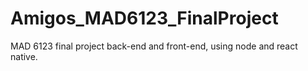 # Amigos_MAD6123_FinalProject
MAD 6123 final project back-end and front-end, using node and react native.
